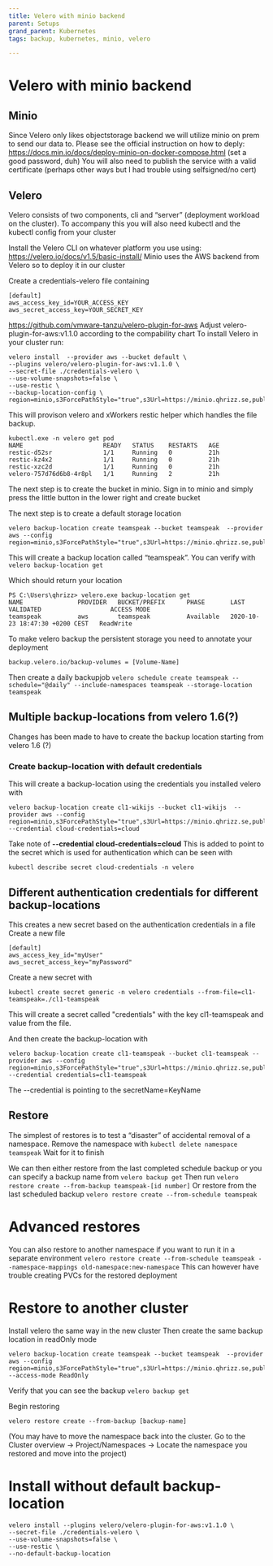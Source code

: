 ```yaml
---
title: Velero with minio backend
parent: Setups
grand_parent: Kubernetes
tags: backup, kubernetes, minio, velero

---
```


# Velero with minio backend
## Minio

Since Velero only likes objectstorage backend we will utilize minio on prem to send our data to.
Please see the official instruction on how to deply: https://docs.min.io/docs/deploy-minio-on-docker-compose.html (set a good password, duh)
You will also need to publish the service with a valid certificate (perhaps other ways but I had trouble using selfsigned/no cert)


## Velero 
Velero consists of two components, cli and “server” (deployment workload on the cluster). To accompany this you will also need kubectl and the kubectl config from your cluster

Install the Velero CLI on whatever platform you use using: https://velero.io/docs/v1.5/basic-install/
Minio uses the AWS backend from Velero so to deploy it in our cluster

Create a credentials-velero file containing

```
[default]
aws_access_key_id=YOUR_ACCESS_KEY
aws_secret_access_key=YOUR_SECRET_KEY
```

https://github.com/vmware-tanzu/velero-plugin-for-aws Adjust velero-plugin-for-aws:v1.1.0 according to the compability chart
To install Velero in your cluster run: 
```
velero install  --provider aws --bucket default \
--plugins velero/velero-plugin-for-aws:v1.1.0 \
--secret-file ./credentials-velero \
--use-volume-snapshots=false \
--use-restic \
--backup-location-config \
region=minio,s3ForcePathStyle="true",s3Url=https://minio.qhrizz.se,publicUrl=https://minio.qhrizz.se
```

This will provison velero and xWorkers restic helper which handles the file backup. 

```
kubectl.exe -n velero get pod
NAME                      READY   STATUS    RESTARTS   AGE
restic-d52sr              1/1     Running   0          21h
restic-kz4x2              1/1     Running   0          21h
restic-xzc2d              1/1     Running   0          21h
velero-757d76d6b8-4r8pl   1/1     Running   2          21h
```

The next step is to create the bucket in minio. Sign in to minio and simply press the little button in the lower right and create bucket

The next step is to create a default storage location
```
velero backup-location create teamspeak --bucket teamspeak  --provider aws --config region=minio,s3ForcePathStyle="true",s3Url=https://minio.qhrizz.se,publicUrl=https://minio.qhrizz.se
```

This will create a backup location called “teamspeak”. You can verify with
`velero backup-location get`


Which should return your location

```
PS C:\Users\qhrizz> velero.exe backup-location get
NAME               PROVIDER   BUCKET/PREFIX      PHASE       LAST VALIDATED                   ACCESS MODE
teamspeak          aws        teamspeak          Available   2020-10-23 18:47:30 +0200 CEST   ReadWrite
```

To make velero backup the persistent storage you need to annotate your deployment

`backup.velero.io/backup-volumes = [Volume-Name]`

Then create a daily backupjob
`velero schedule create teamspeak --schedule="@daily" --include-namespaces teamspeak --storage-location teamspeak`

## Multiple backup-locations from velero 1.6(?)
Changes has been made to have to create the backup location starting from velero 1.6 (?) 

### Create backup-location with default credentials
This will create a backup-location using the credentials you installed velero with

```
velero backup-location create cl1-wikijs --bucket cl1-wikijs  --provider aws --config region=minio,s3ForcePathStyle="true",s3Url=https://minio.qhrizz.se,publicUrl=https://minio.qhrizz.se --credential cloud-credentials=cloud
```

Take note of **--credential cloud-credentials=cloud** 
This is added to point to the secret which is used for authentication which can be seen with 

```
kubectl describe secret cloud-credentials -n velero
```

## Different authentication credentials for different backup-locations
This creates a new secret based on the authentication credentials in a file
Create a new file 
```
[default]
aws_access_key_id="myUser"
aws_secret_access_key="myPassword"
```

Create a new secret with
```
kubectl create secret generic -n velero credentials --from-file=cl1-teamspeak=./cl1-teamspeak 
```
This will create a secret called "credentials" with the key cl1-teamspeak and value from the file. 

And then create the backup-location with 
```
velero backup-location create cl1-teamspeak --bucket cl1-teamspeak --provider aws --config region=minio,s3ForcePathStyle="true",s3Url=https://minio.qhrizz.se,publicUrl=https://minio.qhrizz.se --credential credentials=cl1-teamspeak
```
The --credential is pointing to the secretName=KeyName


## Restore

The simplest of restores is to test a “disaster” of accidental removal of a namespace.
Remove the namespace with
`kubectl delete namespace teamspeak`
Wait for it to finish

We can then either restore from the last completed schedule backup or you can specify a backup name from
`velero backup get`
Then run
`velero restore create --from-backup teamspeak-[id number]`
Or restore from the last scheduled backup
`velero restore create --from-schedule teamspeak`


# Advanced restores
You can also restore to another namespace if you want to run it in a separate environment
`velero restore create --from-schedule teamspeak --namespace-mappings old-namespace:new-namespace`
This can however have trouble creating PVCs for the restored deployment

# Restore to another cluster
Install velero the same way in the new cluster
Then create the same backup location in readOnly mode

```
velero backup-location create teamspeak --bucket teamspeak  --provider aws --config region=minio,s3ForcePathStyle="true",s3Url=https://minio.qhrizz.se,publicUrl=https://minio.qhrizz.se --access-mode ReadOnly
```

Verify that you can see the backup 
`velero backup get`

Begin restoring

`velero restore create --from-backup [backup-name]`

(You may have to move the namespace back into the cluster. Go to the Cluster overview -> Project/Namespaces -> Locate the namespace you restored and move into the project)

# Install without default backup-location

```
velero install --plugins velero/velero-plugin-for-aws:v1.1.0 \
--secret-file ./credentials-velero \
--use-volume-snapshots=false \
--use-restic \
--no-default-backup-location
```



